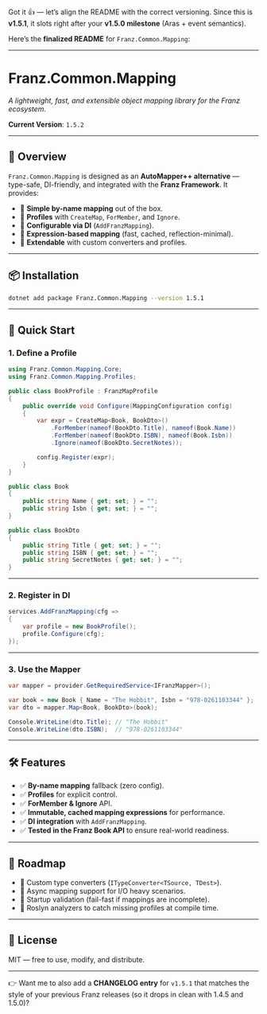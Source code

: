 ﻿Got it 👍 — let’s align the README with the correct versioning. Since this is **v1.5.1**, it slots right after your **v1.5.0 milestone** (Aras + event semantics).

Here’s the **finalized README** for `Franz.Common.Mapping`:

---

# **Franz.Common.Mapping**

*A lightweight, fast, and extensible object mapping library for the Franz ecosystem.*

**Current Version**: `1.5.2`

---

## 🌟 Overview

`Franz.Common.Mapping` is designed as an **AutoMapper++ alternative** — type-safe, DI-friendly, and integrated with the **Franz Framework**.
It provides:

* 🔹 **Simple by-name mapping** out of the box.
* 🔹 **Profiles** with `CreateMap`, `ForMember`, and `Ignore`.
* 🔹 **Configurable via DI** (`AddFranzMapping`).
* 🔹 **Expression-based mapping** (fast, cached, reflection-minimal).
* 🔹 **Extendable** with custom converters and profiles.

---

## 📦 Installation

```bash
dotnet add package Franz.Common.Mapping --version 1.5.1
```

---

## 🚀 Quick Start

### 1. Define a Profile

```csharp
using Franz.Common.Mapping.Core;
using Franz.Common.Mapping.Profiles;

public class BookProfile : FranzMapProfile
{
    public override void Configure(MappingConfiguration config)
    {
        var expr = CreateMap<Book, BookDto>()
            .ForMember(nameof(BookDto.Title), nameof(Book.Name))
            .ForMember(nameof(BookDto.ISBN), nameof(Book.Isbn))
            .Ignore(nameof(BookDto.SecretNotes));

        config.Register(expr);
    }
}

public class Book 
{ 
    public string Name { get; set; } = ""; 
    public string Isbn { get; set; } = ""; 
}

public class BookDto 
{ 
    public string Title { get; set; } = ""; 
    public string ISBN { get; set; } = ""; 
    public string SecretNotes { get; set; } = ""; 
}
```

---

### 2. Register in DI

```csharp
services.AddFranzMapping(cfg =>
{
    var profile = new BookProfile();
    profile.Configure(cfg);
});
```

---

### 3. Use the Mapper

```csharp
var mapper = provider.GetRequiredService<IFranzMapper>();

var book = new Book { Name = "The Hobbit", Isbn = "978-0261103344" };
var dto = mapper.Map<Book, BookDto>(book);

Console.WriteLine(dto.Title); // "The Hobbit"
Console.WriteLine(dto.ISBN);  // "978-0261103344"
```

---

## 🛠 Features

* ✅ **By-name mapping** fallback (zero config).
* ✅ **Profiles** for explicit control.
* ✅ **ForMember & Ignore** API.
* ✅ **Immutable, cached mapping expressions** for performance.
* ✅ **DI integration** with `AddFranzMapping`.
* ✅ **Tested in the Franz Book API** to ensure real-world readiness.

---

## 🧭 Roadmap

* 🔹 Custom type converters (`ITypeConverter<TSource, TDest>`).
* 🔹 Async mapping support for I/O heavy scenarios.
* 🔹 Startup validation (fail-fast if mappings are incomplete).
* 🔹 Roslyn analyzers to catch missing profiles at compile time.

---

## 📄 License

MIT — free to use, modify, and distribute.

---

👉 Want me to also add a **CHANGELOG entry** for `v1.5.1` that matches the style of your previous Franz releases (so it drops in clean with 1.4.5 and 1.5.0)?
